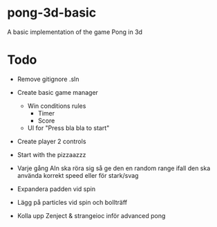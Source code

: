 # pong-3d-basic
A basic implementation of the game Pong in 3d

# Todo 
- Remove gitignore .sln 

- Create basic game manager
  - Win conditions rules
	- Timer
	- Score
  - UI for "Press bla bla to start"
- Create player 2 controls
- Start with the pizzaazzz

- Varje gång AIn ska röra sig så ge den en random range ifall den ska använda korrekt speed eller för stark/svag
- Expandera padden vid spin
- Lägg på particles vid spin och bollträff
- Kolla upp Zenject & strangeioc inför advanced pong
